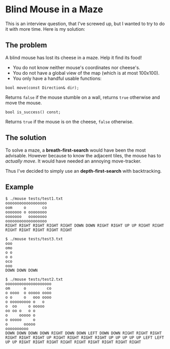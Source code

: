 # Blind Mouse in a Maze

This is an interview question, that I've screwed up, but I wanted to try to do
it with more time. Here is my solution:

## The problem

A blind mouse has lost its cheese in a maze. Help it find its food!

* You do not know neither mouse's coordinates nor cheese's.
* You do not have a global view of the map (which is at most 100x100).
* You only have a handful usable functions:

```
bool move(const Direction& dir);
```

Returns `false` if the mouse stumble on a wall, returns `true` otherwise and move
the mouse.

```
bool is_success() const;
```

Returns `true` if the mouse is on the cheese, `false` otherwise.

## The solution

To solve a maze, a **breath-first-search** would have been the most advisable.
However because to know the adjacent tiles, the mouse has to *actually move*.
It would have needed an annoying move-tracker.

Thus I've decided to simply use an **depth-first-search** with backtracking.

## Example

```
$ ./mouse tests/test1.txt
oooooooooooooooooo
oom     o       co
ooooooo o oooooooo
ooooooo   oooooooo
oooooooooooooooooo
RIGHT RIGHT RIGHT RIGHT RIGHT DOWN DOWN RIGHT RIGHT UP UP RIGHT RIGHT RIGHT RIGHT RIGHT RIGHT RIGHT
```


```
$ ./mouse tests/test3.txt
ooo
omo
o o
o o
oco
ooo
DOWN DOWN DOWN
```

```
$ ./mouse tests/test2.txt
oooooooooooooooooooo
om      o         co
o oooo  o ooooo oooo
o o     o   ooo oooo
o ooooooooo o   o
o  oo     o ooooo
oo oo o   o o
o     ooooo o
o ooooo     o
o       ooooo
oooooooooo
DOWN DOWN DOWN DOWN RIGHT DOWN DOWN LEFT DOWN DOWN RIGHT RIGHT RIGHT RIGHT RIGHT RIGHT UP RIGHT RIGHT RIGHT RIGHT UP UP UP UP UP LEFT LEFT UP UP RIGHT RIGHT RIGHT RIGHT RIGHT RIGHT RIGHT RIGHT RIGHT
```
